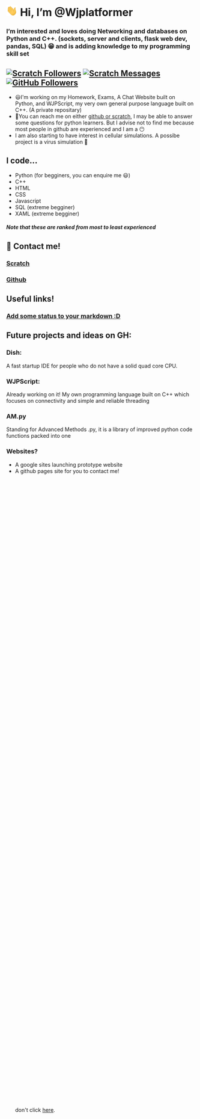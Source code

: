# <img src="https://raw.githubusercontent.com/Wjplatformer/Wjplatformer/main/wave.gif" width="30px"></a> Hi, I’m @Wjplatformer
### I’m interested and loves doing **Networking and databases on Python and C++**. (sockets, server and clients, flask web dev, pandas, SQL) :grin: and is adding knowledge to my programming skill set
[![Scratch Followers](https://img.shields.io/badge/dynamic/json?label=Followers&query=statistics.followers&url=https%3A%2F%2Fscratchdb.lefty.one%2Fv3%2Fuser%2Finfo%2FWjplatformer&color=darkspringgreen&style=for-the-badge&logo=scratch&logoColor=778899)](https://scratch.mit.edu/users/Wjplatformer/followers/)
[![Scratch Messages](https://img.shields.io/badge/dynamic/json?label=Unread%20Messages&query=count&url=https%3A%2F%2Fapi.scratch.mit.edu%2Fusers%2FWjplatformer%2Fmessages%2Fcount&color=darkspringgreen&style=for-the-badge&logo=scratch&logoColor=778899)](https://scratch.mit.edu/users/Wjplatformer/followers/)
[![GitHub Followers](https://img.shields.io/github/followers/Wjplatformer?color=darkspringgreen&logo=github&style=for-the-badge)](https://github.com/Wjplatformer?tab=followers/)
---
-  😃I'm working on my Homework, Exams, A Chat Website built on Python, and WJPScript, my very own general purpose language built on C++. (A private repositary)
-  🤔You can reach me on either [github or scratch](#contact), I may be able to answer some questions for python learners. But I advise not to find me because most people in github are experienced and I am a 😶
-  I am also starting to have interest in cellular simulations. A possibe project is a virus simulation 🤙

## I code...
- Python (for begginers, you can enquire me :smiley:)
- C++
- HTML
- CSS
- Javascript
- SQL (extreme begginer)
- XAML (extreme begginer)
<a id='contact'></a>

##### Note that these are ranked from most to least experienced

## :eyes: Contact me!
### [Scratch](https://scratch.mit.edu/users/Wjplatformer)
### [Github](https://github.com/Wjplatformer/Wjplatformer/discussions/1)

## Useful links!
### [Add some status to your markdown :D](https://shields.io/)

## Future projects and ideas on GH:
### Dish:
A fast startup IDE for people who do not have a solid quad core CPU. 
### WJPScript:
Already working on it! My own programming language built on C++ which focuses on connectivity and simple and reliable threading
### AM.py
Standing for Advanced Methods .py, it is a library of improved python code functions packed into one
### Websites?
- A google sites launching prototype website
- A github pages site for you to contact me!
<br><br><br><br><br><br><br><br><br><br><br><br><br><br><br><br><br><br><br><br><br><br><br><br><br><br><br><br><br><br><br><br><br><br><br><br><br><br><br><br><br><br><br><br><br><br><br><br><br><br><br><br><br><br><br><br><br><br><br><br><br><br><br><br><br><br><br><br><br><br><br><br><br><br><br><br><br><br><br><br><br><br><br><br><br><br><br><br><br><br><br><br><br><br><br><br><br><br><br><br>
don't click [here](https://scratch.mit.edu/projects/668995446/).
<!---
Wjplatformer/Wjplatformer is a ✨ special ✨ repository because its `README.md` (this file) appears on your GitHub profile.
You can click the Preview link to take a look at your changes.
--->
